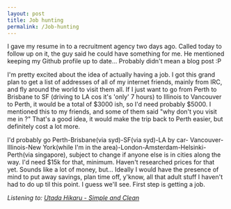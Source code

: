 ```yaml
---
layout: post
title: Job hunting
permalink: /Job-hunting
---
```


I gave my resume in to a recruitment agency two days ago. Called today to
follow up on it, the guy said he could have something for me. He mentioned
keeping my Github profile up to date... Probably didn't mean a blog post :P

I'm pretty excited about the idea of actually having a job. I got this grand
plan to get a list of addresses of all of my internet friends, mainly from
IRC, and fly around the world to visit them all. If I just want to go from
Perth to Brisbane to SF (driving to LA cos it's 'only' 7 hours) to Illinois
to Vancouver to Perth, it would be a total of $3000 ish, so I'd need probably
$5000. I mentioned this to my friends, and some of them said "why don't you
visit me in <EU country>?" That's a good idea, it would make the trip back to
Perth easier, but definitely cost a lot more.

I'd probably go Perth-Brisbane(via syd)-SF(via syd)-LA by car-
Vancouver-Illinois-New York(while I'm in the area)-London-Amsterdam-Helsinki-
Perth(via singapore), subject to change if anyone else is in cities along the
way. I'd need $15k for that, minimum. Haven't researched prices for that yet.
Sounds like a lot of money, but... Ideally I would have the presence of mind
to put away savings, plan time off, y'know, all that adult stuff I haven't
had to do up til this point. I guess we'll see. First step is getting a job.

*Listening to: [Utada Hikaru - Simple and Clean](https://www.youtube.com/watch?v=nLHjtg7cZqY&t=42)*
